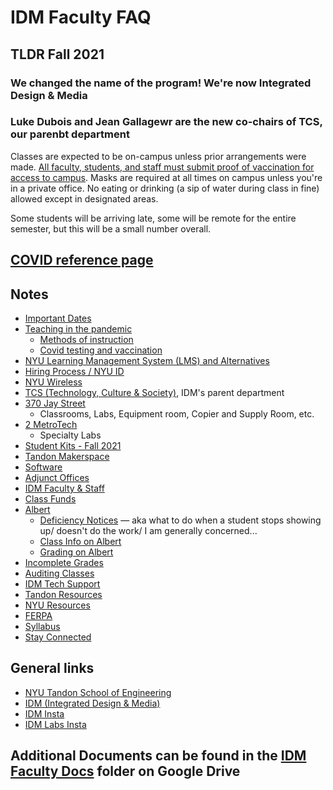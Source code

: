 # IDM Faculty FAQ

## TLDR Fall 2021
### We changed the name of the program! We're now Integrated Design & Media
### Luke Dubois and Jean Gallagewr are the new co-chairs of TCS, our parenbt department

Classes are expected to be on-campus unless prior arrangements were made. [All faculty, students, and staff must submit proof of vaccination for access to campus](https://www.nyu.edu/life/safety-health-wellness/coronavirus-information/safety-and-health/covid-19-vaccine/vaccine-requirement.html). Masks are required at all times on campus unless you're in a private office. No eating or drinking (a sip of water during class in fine) allowed except in designated areas.

Some students will be arriving late, some will be remote for the entire semester, but this will be a small number overall.

## [COVID reference page](fall2021_covid_reference.md)

## Notes
* [Important Dates](important_dates.md)
* [Teaching in the pandemic](covid_resources.md)
  * [Methods of instruction](method_of_instruction.md)
  * [Covid testing and vaccination](IRL_Covid_reqs.md)
* [NYU Learning Management System (LMS) and Alternatives](nyu_classes.md)
* [Hiring Process / NYU ID](uploading_i9_and_tax_forms.md)
* [NYU Wireless](nyu_wireless.md)
* [TCS \(Technology, Culture & Society\)](tcs.md), IDM's parent department
* [370 Jay Street](370Jay.md)
  * Classrooms, Labs, Equipment room, Copier and Supply Room, etc.
* [2 MetroTech](2MetroTech.md)
  * Specialty Labs
* [Student Kits - Fall 2021](f2020Kits.md)
* [Tandon Makerspace](makerspace.md)
* [Software](software.md)
* [Adjunct Offices](adjunctoffices_md.md)
* [IDM Faculty & Staff](idm_faculty_and_staff.md)
* [Class Funds](class_funds.md)
* [Albert](grading/albert_roster__grading.md)
  * [Deficiency Notices](grading/deficiency_notices.md) — aka what to do when a student stops showing up/ doesn't do the work/ I am generally concerned...
  * [Class Info on Albert](class_roster.md)
  * [Grading on Albert](grading/)
* [Incomplete Grades](grading/incomplete_grades.md)
* [Auditing Classes](grading/auditing_classes.md)
* [IDM Tech Support](idm_tech_support.md)
* [Tandon Resources](soe_resources.md)
* [NYU Resources](nyu_resources.md)
* [FERPA](ferpa.md)
* [Syllabus](syllabi.md)
* [Stay Connected](stay_connected.md)

## General links
* [NYU Tandon School of Engineering](http://engineering.nyu.edu)
* [IDM \(Integrated Design & Media\)](http://idm.engineering.nyu.edu)
* [IDM Insta](https://instagram.com/idmnyu)
* [IDM Labs Insta](https://instagram.com/idmlabs)

## Additional Documents can be found in the [IDM Faculty Docs](https://drive.google.com/drive/folders/1LSAL0-JkUvCeaEEnBFLSszpnENd_aGxd?usp=sharing) folder on Google Drive
